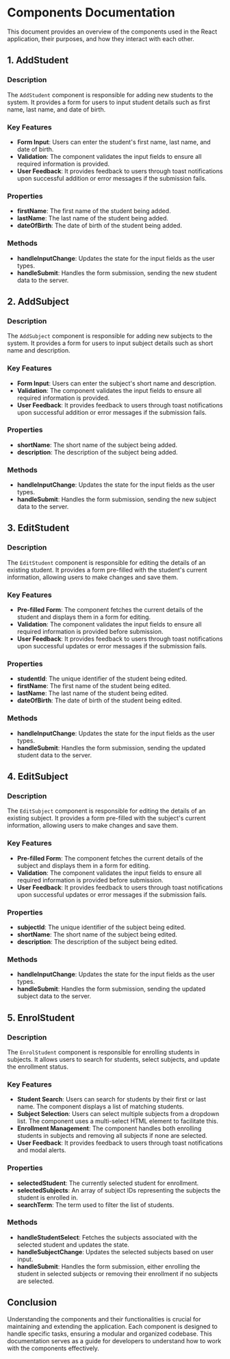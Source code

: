 # Components Documentation

This document provides an overview of the components used in the React application, their purposes, and how they interact with each other.

## 1. AddStudent

### Description
The `AddStudent` component is responsible for adding new students to the system. It provides a form for users to input student details such as first name, last name, and date of birth.

### Key Features
- **Form Input**: Users can enter the student's first name, last name, and date of birth.
- **Validation**: The component validates the input fields to ensure all required information is provided.
- **User Feedback**: It provides feedback to users through toast notifications upon successful addition or error messages if the submission fails.

### Properties
- **firstName**: The first name of the student being added.
- **lastName**: The last name of the student being added.
- **dateOfBirth**: The date of birth of the student being added.

### Methods
- **handleInputChange**: Updates the state for the input fields as the user types.
- **handleSubmit**: Handles the form submission, sending the new student data to the server.

## 2. AddSubject

### Description
The `AddSubject` component is responsible for adding new subjects to the system. It provides a form for users to input subject details such as short name and description.

### Key Features
- **Form Input**: Users can enter the subject's short name and description.
- **Validation**: The component validates the input fields to ensure all required information is provided.
- **User Feedback**: It provides feedback to users through toast notifications upon successful addition or error messages if the submission fails.

### Properties
- **shortName**: The short name of the subject being added.
- **description**: The description of the subject being added.

### Methods
- **handleInputChange**: Updates the state for the input fields as the user types.
- **handleSubmit**: Handles the form submission, sending the new subject data to the server.

## 3. EditStudent

### Description
The `EditStudent` component is responsible for editing the details of an existing student. It provides a form pre-filled with the student's current information, allowing users to make changes and save them.

### Key Features
- **Pre-filled Form**: The component fetches the current details of the student and displays them in a form for editing.
- **Validation**: The component validates the input fields to ensure all required information is provided before submission.
- **User Feedback**: It provides feedback to users through toast notifications upon successful updates or error messages if the submission fails.

### Properties
- **studentId**: The unique identifier of the student being edited.
- **firstName**: The first name of the student being edited.
- **lastName**: The last name of the student being edited.
- **dateOfBirth**: The date of birth of the student being edited.

### Methods
- **handleInputChange**: Updates the state for the input fields as the user types.
- **handleSubmit**: Handles the form submission, sending the updated student data to the server.

## 4. EditSubject

### Description
The `EditSubject` component is responsible for editing the details of an existing subject. It provides a form pre-filled with the subject's current information, allowing users to make changes and save them.

### Key Features
- **Pre-filled Form**: The component fetches the current details of the subject and displays them in a form for editing.
- **Validation**: The component validates the input fields to ensure all required information is provided before submission.
- **User Feedback**: It provides feedback to users through toast notifications upon successful updates or error messages if the submission fails.

### Properties
- **subjectId**: The unique identifier of the subject being edited.
- **shortName**: The short name of the subject being edited.
- **description**: The description of the subject being edited.

### Methods
- **handleInputChange**: Updates the state for the input fields as the user types.
- **handleSubmit**: Handles the form submission, sending the updated subject data to the server.

## 5. EnrolStudent

### Description
The `EnrolStudent` component is responsible for enrolling students in subjects. It allows users to search for students, select subjects, and update the enrollment status.

### Key Features
- **Student Search**: Users can search for students by their first or last name. The component displays a list of matching students.
- **Subject Selection**: Users can select multiple subjects from a dropdown list. The component uses a multi-select HTML element to facilitate this.
- **Enrollment Management**: The component handles both enrolling students in subjects and removing all subjects if none are selected.
- **User Feedback**: It provides feedback to users through toast notifications and modal alerts.

### Properties
- **selectedStudent**: The currently selected student for enrollment.
- **selectedSubjects**: An array of subject IDs representing the subjects the student is enrolled in.
- **searchTerm**: The term used to filter the list of students.

### Methods
- **handleStudentSelect**: Fetches the subjects associated with the selected student and updates the state.
- **handleSubjectChange**: Updates the selected subjects based on user input.
- **handleSubmit**: Handles the form submission, either enrolling the student in selected subjects or removing their enrollment if no subjects are selected.

## Conclusion

Understanding the components and their functionalities is crucial for maintaining and extending the application. Each component is designed to handle specific tasks, ensuring a modular and organized codebase. This documentation serves as a guide for developers to understand how to work with the components effectively.
